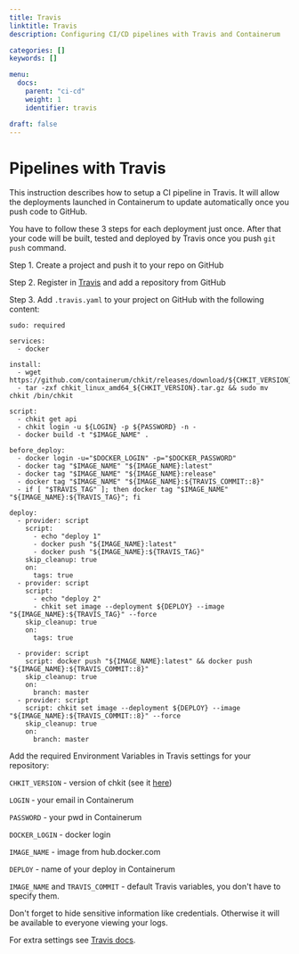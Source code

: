 ```yaml
---
title: Travis
linktitle: Travis
description: Configuring CI/CD pipelines with Travis and Containerum

categories: []
keywords: []

menu:
  docs:
    parent: "ci-cd"
    weight: 1
    identifier: travis

draft: false
---
```


# Pipelines with Travis

This instruction describes how to setup a CI pipeline in Travis. It will allow the deployments launched in Containerum to update automatically once you push code to GitHub.

You have to follow these 3 steps for each deployment just once. After that your code will be built, tested and deployed by Travis once you push `git push` command.

Step 1. Create a project and push it to your repo on GitHub

Step 2. Register in [Travis](https://travis-ci.org) and add a repository from GitHub

Step 3. Add `.travis.yaml` to your project on GitHub with the following content:

```
sudo: required

services:
  - docker

install:
  - wget https://github.com/containerum/chkit/releases/download/${CHKIT_VERSION}/chkit_linux_amd64_${CHKIT_VERSION}.tar.gz
  - tar -zxf chkit_linux_amd64_${CHKIT_VERSION}.tar.gz && sudo mv chkit /bin/chkit

script:
  - chkit get api
  - chkit login -u ${LOGIN} -p ${PASSWORD} -n -
  - docker build -t "$IMAGE_NAME" .

before_deploy:
  - docker login -u="$DOCKER_LOGIN" -p="$DOCKER_PASSWORD"
  - docker tag "$IMAGE_NAME" "${IMAGE_NAME}:latest"
  - docker tag "$IMAGE_NAME" "${IMAGE_NAME}:release"
  - docker tag "$IMAGE_NAME" "${IMAGE_NAME}:${TRAVIS_COMMIT::8}"
  - if [ "$TRAVIS_TAG" ]; then docker tag "$IMAGE_NAME" "${IMAGE_NAME}:${TRAVIS_TAG}"; fi

deploy:
  - provider: script
    script:
      - echo "deploy 1"
      - docker push "${IMAGE_NAME}:latest"
      - docker push "${IMAGE_NAME}:${TRAVIS_TAG}"
    skip_cleanup: true
    on:
      tags: true
  - provider: script
    script:
      - echo "deploy 2"
      - chkit set image --deployment ${DEPLOY} --image "${IMAGE_NAME}:${TRAVIS_TAG}" --force
    skip_cleanup: true
    on:
      tags: true

  - provider: script
    script: docker push "${IMAGE_NAME}:latest" && docker push "${IMAGE_NAME}:${TRAVIS_COMMIT::8}"
    skip_cleanup: true
    on:
      branch: master
  - provider: script
    script: chkit set image --deployment ${DEPLOY} --image "${IMAGE_NAME}:${TRAVIS_COMMIT::8}" --force
    skip_cleanup: true
    on:
      branch: master
```

Add the required Environment Variables in Travis settings for your repository:

`CHKIT_VERSION` -  version of chkit (see it [here](https://github.com/containerum/chkit/releases]))

`LOGIN` - your email in Containerum

`PASSWORD` - your pwd in Containerum

`DOCKER_LOGIN` - docker login

`IMAGE_NAME` - image from hub.docker.com

`DEPLOY` - name of your deploy in Containerum

`IMAGE_NAME` and `TRAVIS_COMMIT` - default Travis variables, you don't have to specify them.

Don't forget to hide sensitive information like credentials. Otherwise it will be available to everyone viewing your logs.

For extra settings see [Travis docs](https://docs.travis-ci.com).
